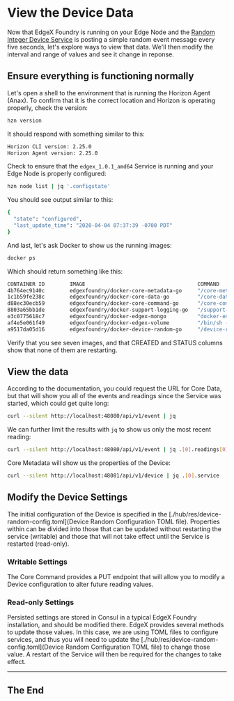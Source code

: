 

# View the Device Data

Now that EdgeX Foundry is running on your Edge Node and the [Random Integer Device Service](https://docs.edgexfoundry.org/1.2/examples/Ch-ExamplesRandomDeviceService/) is posting a simple random event message every five seconds, let's explore ways to view that data.  We'll then modify the interval and range of values and see it change in reponse.

## Ensure everything is functioning normally

Let's open a shell to the environment that is running the Horizon Agent (Anax).  To confirm that it is the correct location and Horizon is operating properly, check the version:

``` bash
hzn version
```

It should respond with something similar to this:

``` bash
Horizon CLI version: 2.25.0
Horizon Agent version: 2.25.0
```

Check to ensure that the `edgex_1.0.1_amd64` Service is running and your Edge Node is properly configured:

``` bash
hzn node list | jq '.configstate'
```

You should see output similar to this:

``` bash
{
  "state": "configured",
  "last_update_time": "2020-04-04 07:37:39 -0700 PDT"
}
```

And last, let's ask Docker to show us the running images:

``` bash 
docker ps
```

Which should return something like this:

``` bash
CONTAINER ID        IMAGE                                    COMMAND                  CREATED             STATUS              PORTS                                              NAMES
4b764ec9140c        edgexfoundry/docker-core-metadata-go     "/core-metadata --re…"   6 hours ago         Up 6 hours          0.0.0.0:48081->48081/tcp, 48082/tcp                1a85b4ce42a70ca27b0d1eee80c154e56ca8dda50f41199ccb4ec5e253a9c1cd-edgex-core-metadata
1c1b59fe238c        edgexfoundry/docker-core-data-go         "/core-data --regist…"   6 hours ago         Up 6 hours          0.0.0.0:5563->5563/tcp, 0.0.0.0:48080->48080/tcp   1a85b4ce42a70ca27b0d1eee80c154e56ca8dda50f41199ccb4ec5e253a9c1cd-edgex-core-data
d88ec30ecb59        edgexfoundry/docker-core-command-go      "/core-command --reg…"   6 hours ago         Up 6 hours          0.0.0.0:48082->48082/tcp                           1a85b4ce42a70ca27b0d1eee80c154e56ca8dda50f41199ccb4ec5e253a9c1cd-edgex-core-command
8803a65bb1de        edgexfoundry/docker-support-logging-go   "/support-logging --…"   6 hours ago         Up 6 hours          0.0.0.0:48061->48061/tcp                           1a85b4ce42a70ca27b0d1eee80c154e56ca8dda50f41199ccb4ec5e253a9c1cd-edgex-support-logging
e3c0775618c7        edgexfoundry/docker-edgex-mongo          "docker-entrypoint.s…"   6 hours ago         Up 6 hours          0.0.0.0:27017->27017/tcp                           1a85b4ce42a70ca27b0d1eee80c154e56ca8dda50f41199ccb4ec5e253a9c1cd-edgex-mongo
af4e5e061f49        edgexfoundry/docker-edgex-volume         "/bin/sh -c '/usr/bi…"   6 hours ago         Up 6 hours                                                             1a85b4ce42a70ca27b0d1eee80c154e56ca8dda50f41199ccb4ec5e253a9c1cd-edgex-files
a9517da05d16        edgexfoundry/docker-device-random-go     "/device-random --pr…"   6 hours ago         Up 6 hours          0.0.0.0:49988->49988/tcp                           1a85b4ce42a70ca27b0d1eee80c154e56ca8dda50f41199ccb4ec5e253a9c1cd-edgex-device-random
```

Verify that you see seven images, and that CREATED and STATUS columns show that none of them are restarting.

## View the data

According to the documentation, you could request the URL for Core Data, but that will show you all of the events and readings since the Service was started, which could get quite long:

``` bash
curl --silent http://localhost:48080/api/v1/event | jq
```

We can further limit the results with `jq` to show us only the most recent reading:

``` bash
curl --silent http://localhost:48080/api/v1/event | jq .[0].readings[0].value
```

Core Metadata will show us the properties of the Device:

``` bash
curl --silent http://localhost:48081/api/v1/device | jq .[0].service
```

## Modify the Device Settings

The initial configuration of the Device is specified in the [./hub/res/device-random-config.toml](Device Random Configuration TOML file).  Properties within can be divided into those that can be updated without restarting the service (writable) and those that will not take effect until the Service is restarted (read-only).  

### Writable Settings

The Core Command provides a PUT endpoint that will allow you to modify a Device configuration to alter future reading values.

### Read-only Settings

Persisted settings are stored in Consul in a typical EdgeX Foundry installation, and should be modified there.  EdgeX provides several methods to update those values.  In this case, we are using TOML files to configure services, and thus you will need to update the [./hub/res/device-random-config.toml](Device Random Configuration TOML file) to change those value.  A restart of the Service will then be required for the changes to take effect.

-----

## The End
